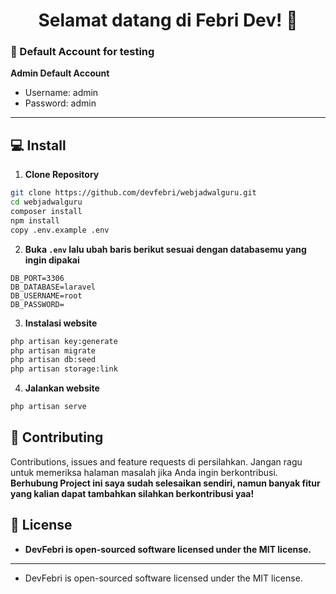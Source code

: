 <h1 align="center">Selamat datang di Febri Dev! 👋</h1>

 ### 👤 Default Account for testing
	
**Admin Default Account**
- Username: admin
- Password: admin

------------

## 💻 Install

1. **Clone Repository**
```bash
git clone https://github.com/devfebri/webjadwalguru.git
cd webjadwalguru
composer install
npm install
copy .env.example .env
```

2. **Buka ```.env``` lalu ubah baris berikut sesuai dengan databasemu yang ingin dipakai**
```
DB_PORT=3306
DB_DATABASE=laravel
DB_USERNAME=root
DB_PASSWORD=
```

3. **Instalasi website**
```bash
php artisan key:generate
php artisan migrate
php artisan db:seed
php artisan storage:link
```

4. **Jalankan website**
```bash
php artisan serve
```


## 🤝 Contributing
Contributions, issues and feature requests di persilahkan.
Jangan ragu untuk memeriksa halaman masalah jika Anda ingin berkontribusi. **Berhubung Project ini saya sudah selesaikan sendiri, namun banyak fitur yang kalian dapat tambahkan silahkan berkontribusi yaa!**


## 📝 License
- **DevFebri is open-sourced software licensed under the MIT license.**

------------

- DevFebri is open-sourced software licensed under the MIT license.

